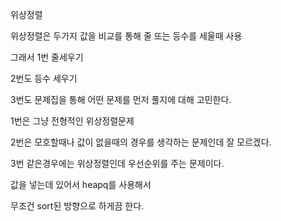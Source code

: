 위상정렬

위상정렬은 두가지 값을 비교를 통해 줄 또는 등수를 세울때 사용

그래서 1번 줄세우기 

2번도 등수 세우기

3번도 문제집을 통해 어떤 문제를 먼저 풀지에 대해 고민한다.


1번은 그냥 전형적인 위상정렬문제

2번은 모호할때나 값이 없을때의 경우를 생각하는 문제인데 잘 모르겠다.

3번 같은경우에는 위상정렬인데 우선순위를 주는 문제이다.
 
 값을 넣는데 있어서 heapq를 사용해서

무조건 sort된 방향으로 하게끔 한다.

